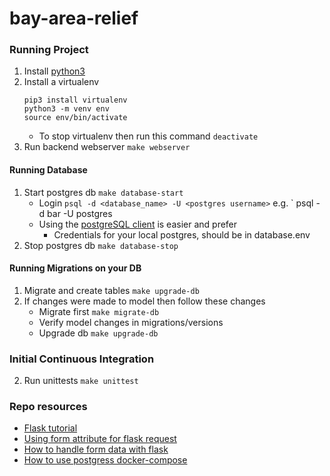 # bay-area-relief 


### Running Project
1. Install [python3](https://www.python.org/downloads/)
2. Install a virtualenv
    ```
    pip3 install virtualenv
    python3 -m venv env
    source env/bin/activate
    ```
    * To stop virtualenv then run this command `deactivate`
3. Run backend webserver `make webserver`

#### Running Database
1. Start postgres db `make database-start`
    * Login `psql -d <database_name> -U <postgres username>` e.g. ` psql -d bar -U postgres
    * Using the [postgreSQL client](https://eggerapps.at/postico/) is easier and prefer
        * Credentials for your local postgres, should be in database.env
2. Stop postgres db `make database-stop`

#### Running Migrations on your DB 
1. Migrate and create tables `make upgrade-db`
2. If changes were made to model then follow these changes
    * Migrate first `make migrate-db`
    * Verify model changes in migrations/versions
    * Upgrade db `make upgrade-db`


### Initial Continuous Integration
2. Run unittests `make unittest`


### Repo resources 
* [Flask tutorial](https://flask.palletsprojects.com/en/1.1.x/tutorial/layout/)
* [Using form attribute for flask request](https://stackoverflow.com/questions/10434599/get-the-data-received-in-a-flask-request)
* [How to handle form data with flask ](https://stackoverflow.com/questions/45590988/converting-flask-form-data-to-json-only-gets-first-value)
* [How to use postgress docker-compose](https://medium.com/analytics-vidhya/getting-started-with-postgresql-using-docker-compose-34d6b808c47c)
